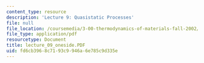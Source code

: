 ```yaml
---
content_type: resource
description: 'Lecture 9: Quasistatic Processes'
file: null
file_location: /coursemedia/3-00-thermodynamics-of-materials-fall-2002/fd6cb3968c7193c9946a6e785c9d335e_lecture_09_oneside.PDF
file_type: application/pdf
resourcetype: Document
title: lecture_09_oneside.PDF
uid: fd6cb396-8c71-93c9-946a-6e785c9d335e
---
```


